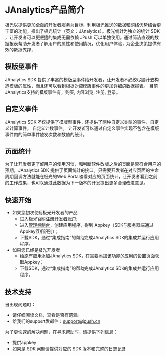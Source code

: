 # JAnalytics产品简介

极光以提供更加全面的开发者服务为目标，利用极光推送的数据和网络优势结合更丰富的功能，推出了极光统计（英文：JAnalytics）。极光统计为独立的统计 SDK ，让开发者可以更便捷的集成无需依赖 JPush 可以单独使用。通过简洁直观的数据报表帮助开发者了解用户的属性和使用情况，优化用户体验，为企业决策提供有效的数据支撑。


## 模版型事件

JAnalytics SDK 提供了丰富的模版型事件给开发者，让开发者不必绞尽脑汁去构造模版的属性，而且还可以看到根据对应模版事件的更加详细的数据报表。
目前JAnalytics支持的模版事件有，购买, 内容浏览, 注册, 登录。

## 自定义事件

JAnalytics SDK 不仅提供了模版型事件，还提供了两种自定义类型的事件，自定义计算事件， 自定义计数事件。
让开发者可以通过自定义事件实现不包含在模版事件内的简单事件触发次数和数值的统计。


## 页面统计

为了让开发者更了解用户的使用习惯，和判断软件改版之后的页面是否符合用户的预期，JAnalytics SDK 提供了页面统计的接口。只需要开发者在对应页面的生命周期回调方法就能在极光的Web Portal查看对应的页面统计，让开发者看到之前的工作成果，也可以通过此数据为下一版本的开发提出更多合理改进意见。


## 快速开始

+ 如果您初次使用极光开发者的产品
	+ 进入极光官网[注册开发者账户](https://www.jiguang.cn/accounts/register/form);
	+ 进入[管理控制台](https://www.jiguang.cn/app/list)，创建应用程序，得到 Appkey（SDK与服务器端通过Appkey互相识别）；
	+ 下载SDK，通过“集成指南”的帮助完成JAnalytics SDK的集成并运行应用程序。
+ 如果您已经是极光开发者
	+ 给原有应用添加JAnalytics SDK，在需要添加该功能的应用的设置页面获取Appkey；
	+ 下载SDK，通过“集成指南”的帮助完成JAnalytics SDK的集成并运行应用程序。

## 技术支持
当出现问题时：

+ 请仔细阅读文档，查看是否有遗漏。
+ 给我们的support发邮件：<support@jpush.cn>

为了更快速的解决问题，在寻求帮助时，请提供下列信息：

+ 提供appkey
+ 如果是 SDK 问题请提供对应的 SDK 版本和完整的日志记录
